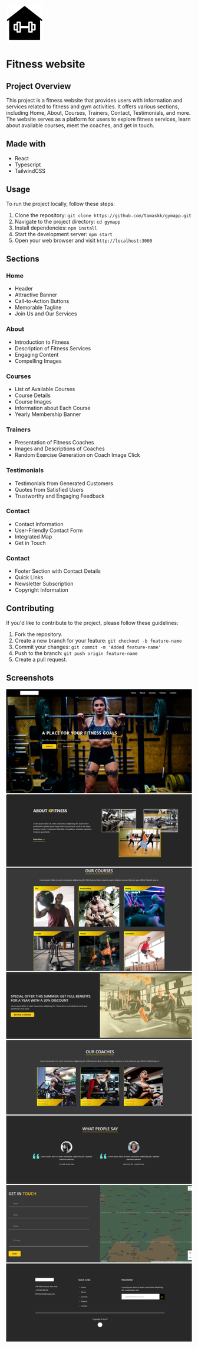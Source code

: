 ![Screenshot 1](/src/assets/screenshots_and_logo/logo.png)

# Fitness website

## Project Overview

This project is a fitness website that provides users with information and services related to fitness and gym activities. It offers various sections, including Home, About, Courses, Trainers, Contact, Testimonials, and more. The website serves as a platform for users to explore fitness services, learn about available courses, meet the coaches, and get in touch.

## Made with

- React
- Typescript
- TailwindCSS

## Usage

To run the project locally, follow these steps:

1. Clone the repository: `git clone https://github.com/tamaskk/gymapp.git`
2. Navigate to the project directory: `cd gymapp`
3. Install dependencies: `npm install`
4. Start the development server: `npm start`
5. Open your web browser and visit `http://localhost:3000`

## Sections

### Home

- Header
- Attractive Banner
- Call-to-Action Buttons
- Memorable Tagline
- Join Us and Our Services

### About

- Introduction to Fitness
- Description of Fitness Services
- Engaging Content
- Compelling Images

### Courses

- List of Available Courses
- Course Details
- Course Images
- Information about Each Course
- Yearly Membership Banner

### Trainers

- Presentation of Fitness Coaches
- Images and Descriptions of Coaches
- Random Exercise Generation on Coach Image Click

### Testimonials

- Testimonials from Generated Customers
- Quotes from Satisfied Users
- Trustworthy and Engaging Feedback

### Contact

- Contact Information
- User-Friendly Contact Form
- Integrated Map
- Get in Touch

### Contact

- Footer Section with Contact Details
- Quick Links
- Newsletter Subscription
- Copyright Information

## Contributing

If you'd like to contribute to the project, please follow these guidelines:

1. Fork the repository.
2. Create a new branch for your feature: `git checkout -b feature-name`
3. Commit your changes: `git commit -m 'Added feature-name'`
4. Push to the branch: `git push origin feature-name`
5. Create a pull request.

## Screenshots

![Screenshot 1](/src/assets/screenshots_and_logo/1.png)
![Screenshot 2](/src/assets/screenshots_and_logo/2.png)
![Screenshot 3](/src/assets/screenshots_and_logo/3.png)
![Screenshot 4](/src/assets/screenshots_and_logo/4.png)
![Screenshot 5](/src/assets/screenshots_and_logo/5.png)
![Screenshot 6](/src/assets/screenshots_and_logo/6.png)
![Screenshot 7](/src/assets/screenshots_and_logo/7.png)
![Screenshot 8](/src/assets/screenshots_and_logo/8.png)
